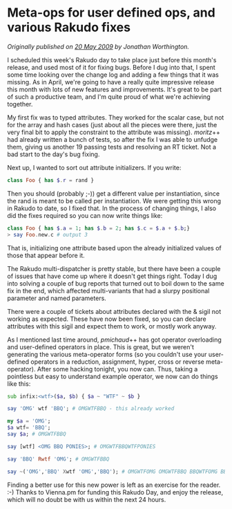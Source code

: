 # Meta-ops for user defined ops, and various Rakudo fixes
    
*Originally published on [20 May 2009](https://use-perl.github.io/user/JonathanWorthington/journal/39011/) by Jonathan Worthington.*

I scheduled this week's Rakudo day to take place just before this month's release, and used most of it for fixing bugs. Before I dug into that, I spent some time looking over the change log and adding a few things that it was missing. As in April, we're going to have a really quite impressive release this month with lots of new features and improvements. It's great to be part of such a productive team, and I'm quite proud of what we're achieving together.

My first fix was to typed attributes. They worked for the scalar case, but not for the array and hash cases (just about all the pieces were there, just the very final bit to apply the constraint to the attribute was missing). *moritz*++ had already written a bunch of tests, so after the fix I was able to unfudge them, giving us another 19 passing tests and resolving an RT ticket. Not a bad start to the day's bug fixing.

Next up, I wanted to sort out attribute initializers. If you write:

```` raku
class Foo { has $.r = rand }
````

Then you should (probably ;-)) get a different value per instantiation, since the rand is meant to be called per instantiation. We were getting this wrong in Rakudo to date, so I fixed that. In the process of changing things, I also did the fixes required so you can now write things like:

```` raku
class Foo { has $.a = 1; has $.b = 2; has $.c = $.a + $.b;}
> say Foo.new.c # output 3
````

That is, initializing one attribute based upon the already initialized values of those that appear before it.

The Rakudo multi-dispatcher is pretty stable, but there have been a couple of issues that have come up where it doesn't get things right. Today I dug into solving a couple of bug reports that turned out to boil down to the same fix in the end, which affected multi-variants that had a slurpy positional parameter and named parameters.

There were a couple of tickets about attributes declared with the & sigil not working as expected. These have now been fixed, so you can declare attributes with this sigil and expect them to work, or mostly work anyway.

As I mentioned last time around, *pmichaud*++ has got operator overloading and user-defined operators in place. This is great, but we weren't generating the various meta-operator forms (so you couldn't use your user-defined operators in a reduction, assignment, hyper, cross or reverse meta-operator). After some hacking tonight, you now can. Thus, taking a pointless but easy to understand example operator, we now can do things like this:

```` raku
sub infix:<wtf>($a, $b) { $a ~ "WTF" ~ $b }

say 'OMG' wtf 'BBQ'; # OMGWTFBBQ - this already worked

my $a = 'OMG';
$a wtf= 'BBQ';
say $a; # OMGWTFBBQ

say [wtf] <OMG BBQ PONIES>; # OMGWTFBBQWTFPONIES

say 'BBQ' Rwtf 'OMG'; # OMGWTFBBQ

say ~('OMG','BBQ' Xwtf 'OMG','BBQ'); # OMGWTFOMG OMGWTFBBQ BBQWTFOMG BBQWTFBBQ
````

Finding a better use for this new power is left as an exercise for the reader. :-) Thanks to Vienna.pm for funding this Rakudo Day, and enjoy the release, which will no doubt be with us within the next 24 hours.

